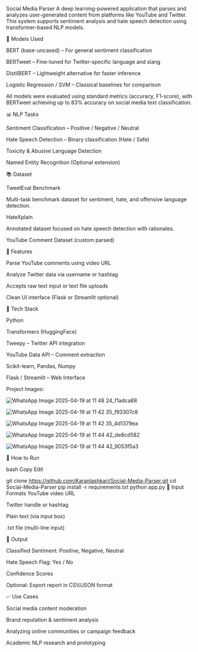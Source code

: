 Social Media Parser
A deep learning-powered application that parses and analyzes user-generated content from platforms like YouTube and Twitter. This system supports sentiment analysis and hate speech detection using transformer-based NLP models.

🧠 Models Used

BERT (base-uncased) – For general sentiment classification

BERTweet – Fine-tuned for Twitter-specific language and slang

DistilBERT – Lightweight alternative for faster inference

Logistic Regression / SVM – Classical baselines for comparison

All models were evaluated using standard metrics (accuracy, F1-score), with BERTweet achieving up to 83% accuracy on social media text classification.

📊 NLP Tasks

Sentiment Classification – Positive / Negative / Neutral

Hate Speech Detection – Binary classification (Hate / Safe)

Toxicity & Abusive Language Detection

Named Entity Recognition (Optional extension)

📚 Dataset

TweetEval Benchmark

Multi-task benchmark dataset for sentiment, hate, and offensive language detection.

HateXplain

Annotated dataset focused on hate speech detection with rationales.

YouTube Comment Dataset (custom parsed)

🔧 Features

Parse YouTube comments using video URL

Analyze Twitter data via username or hashtag

Accepts raw text input or text file uploads

Clean UI interface (Flask or Streamlit optional)

🚀 Tech Stack

Python

Transformers (HuggingFace)

Tweepy – Twitter API integration

YouTube Data API – Comment extraction

Scikit-learn, Pandas, Numpy

Flask / Streamlit – Web Interface

Project Images:

![WhatsApp Image 2025-04-19 at 11 48 24_f1adca88](https://github.com/user-attachments/assets/f11fcea5-7729-454b-8fb0-f1b259e0f337)

![WhatsApp Image 2025-04-19 at 11 42 35_f93307c8](https://github.com/user-attachments/assets/b6561afc-cf21-4913-a9b8-1f86bc6c657a)

![WhatsApp Image 2025-04-19 at 11 42 35_4d1379ea](https://github.com/user-attachments/assets/993b55d1-060a-4575-ab54-057cd564c446)

![WhatsApp Image 2025-04-19 at 11 44 42_de8cd582](https://github.com/user-attachments/assets/92a0c389-b6af-434b-b691-fcfeca765897)

![WhatsApp Image 2025-04-19 at 11 44 42_9053f5a3](https://github.com/user-attachments/assets/8bcbe61d-5a66-4df3-89e9-f61768cfb4a6)

🧪 How to Run

bash
Copy
Edit

git clone https://github.com/Karanlashkari/Social-Media-Parser.git
cd Social-Media-Parser
pip install -r requirements.txt
python app.py
📁 Input Formats
YouTube video URL

Twitter handle or hashtag

Plain text (via input box)

.txt file (multi-line input)

🧾 Output

Classified Sentiment: Positive, Negative, Neutral

Hate Speech Flag: Yes / No

Confidence Scores

Optional: Export report in CSV/JSON format

✅ Use Cases

Social media content moderation

Brand reputation & sentiment analysis

Analyzing online communities or campaign feedback

Academic NLP research and prototyping
